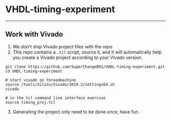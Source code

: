 # VHDL-timing-experiment

---
## Work with Vivado
1. We don't ship Vivado project files with the repo
2. This repo contains a `.tcl` script, source it, and it will automatically help you create a Vivado project according to your Vivado version.

```
git clone https://github.com/SuperChange001/VHDL-timing-experiment.git
cd VHDL-timing-experiment

# start vivado on threadmachine
source /tools/Xilinx/Vivado/2019.2/settings64.sh
vivado

# in the tcl command line interface exercuse
source timing_proj.tcl
```
3. Generating the project only need to be done once, have fun.